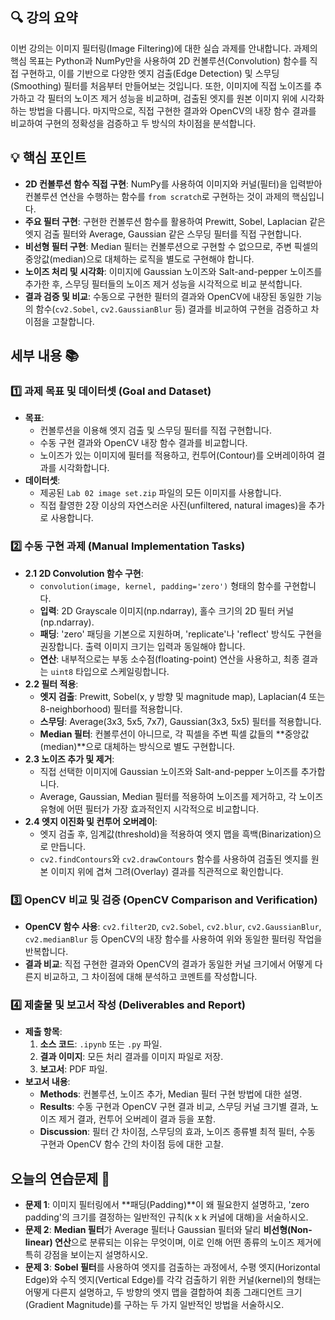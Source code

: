 ## 🔍 강의 요약
이번 강의는 이미지 필터링(Image Filtering)에 대한 실습 과제를 안내합니다. 과제의 핵심 목표는 Python과 NumPy만을 사용하여 2D 컨볼루션(Convolution) 함수를 직접 구현하고, 이를 기반으로 다양한 엣지 검출(Edge Detection) 및 스무딩(Smoothing) 필터를 처음부터 만들어보는 것입니다. 또한, 이미지에 직접 노이즈를 추가하고 각 필터의 노이즈 제거 성능을 비교하며, 검출된 엣지를 원본 이미지 위에 시각화하는 방법을 다룹니다. 마지막으로, 직접 구현한 결과와 OpenCV의 내장 함수 결과를 비교하여 구현의 정확성을 검증하고 두 방식의 차이점을 분석합니다.

## 💡 핵심 포인트
- **2D 컨볼루션 함수 직접 구현**: NumPy를 사용하여 이미지와 커널(필터)을 입력받아 컨볼루션 연산을 수행하는 함수를 `from scratch`로 구현하는 것이 과제의 핵심입니다.
- **주요 필터 구현**: 구현한 컨볼루션 함수를 활용하여 Prewitt, Sobel, Laplacian 같은 엣지 검출 필터와 Average, Gaussian 같은 스무딩 필터를 직접 구현합니다.
- **비선형 필터 구현**: Median 필터는 컨볼루션으로 구현할 수 없으므로, 주변 픽셀의 중앙값(median)으로 대체하는 로직을 별도로 구현해야 합니다.
- **노이즈 처리 및 시각화**: 이미지에 Gaussian 노이즈와 Salt-and-pepper 노이즈를 추가한 후, 스무딩 필터들의 노이즈 제거 성능을 시각적으로 비교 분석합니다.
- **결과 검증 및 비교**: 수동으로 구현한 필터의 결과와 OpenCV에 내장된 동일한 기능의 함수(`cv2.Sobel`, `cv2.GaussianBlur` 등) 결과를 비교하여 구현을 검증하고 차이점을 고찰합니다.

## 세부 내용 📚
### 1️⃣ 과제 목표 및 데이터셋 (Goal and Dataset)
- **목표**:
    - 컨볼루션을 이용해 엣지 검출 및 스무딩 필터를 직접 구현합니다.
    - 수동 구현 결과와 OpenCV 내장 함수 결과를 비교합니다.
    - 노이즈가 있는 이미지에 필터를 적용하고, 컨투어(Contour)를 오버레이하여 결과를 시각화합니다.
- **데이터셋**:
    - 제공된 `Lab 02 image set.zip` 파일의 모든 이미지를 사용합니다.
    - 직접 촬영한 2장 이상의 자연스러운 사진(unfiltered, natural images)을 추가로 사용합니다.

### 2️⃣ 수동 구현 과제 (Manual Implementation Tasks)
- **2.1 2D Convolution 함수 구현**:
    - `convolution(image, kernel, padding='zero')` 형태의 함수를 구현합니다.
    - **입력**: 2D Grayscale 이미지(np.ndarray), 홀수 크기의 2D 필터 커널(np.ndarray).
    - **패딩**: 'zero' 패딩을 기본으로 지원하며, 'replicate'나 'reflect' 방식도 구현을 권장합니다. 출력 이미지 크기는 입력과 동일해야 합니다.
    - **연산**: 내부적으로는 부동 소수점(floating-point) 연산을 사용하고, 최종 결과는 `uint8` 타입으로 스케일링합니다.
- **2.2 필터 적용**:
    - **엣지 검출**: Prewitt, Sobel(x, y 방향 및 magnitude map), Laplacian(4 또는 8-neighborhood) 필터를 적용합니다.
    - **스무딩**: Average(3x3, 5x5, 7x7), Gaussian(3x3, 5x5) 필터를 적용합니다.
    - **Median 필터**: 컨볼루션이 아니므로, 각 픽셀을 주변 픽셀 값들의 **중앙값(median)**으로 대체하는 방식으로 별도 구현합니다.
- **2.3 노이즈 추가 및 제거**:
    - 직접 선택한 이미지에 Gaussian 노이즈와 Salt-and-pepper 노이즈를 추가합니다.
    - Average, Gaussian, Median 필터를 적용하여 노이즈를 제거하고, 각 노이즈 유형에 어떤 필터가 가장 효과적인지 시각적으로 비교합니다.
- **2.4 엣지 이진화 및 컨투어 오버레이**:
    - 엣지 검출 후, 임계값(threshold)을 적용하여 엣지 맵을 흑백(Binarization)으로 만듭니다.
    - `cv2.findContours`와 `cv2.drawContours` 함수를 사용하여 검출된 엣지를 원본 이미지 위에 겹쳐 그려(Overlay) 결과를 직관적으로 확인합니다.

### 3️⃣ OpenCV 비교 및 검증 (OpenCV Comparison and Verification)
- **OpenCV 함수 사용**: `cv2.filter2D`, `cv2.Sobel`, `cv2.blur`, `cv2.GaussianBlur`, `cv2.medianBlur` 등 OpenCV의 내장 함수를 사용하여 위와 동일한 필터링 작업을 반복합니다.
- **결과 비교**: 직접 구현한 결과와 OpenCV의 결과가 동일한 커널 크기에서 어떻게 다른지 비교하고, 그 차이점에 대해 분석하고 코멘트를 작성합니다.

### 4️⃣ 제출물 및 보고서 작성 (Deliverables and Report)
- **제출 항목**:
    1.  **소스 코드**: `.ipynb` 또는 `.py` 파일.
    2.  **결과 이미지**: 모든 처리 결과를 이미지 파일로 저장.
    3.  **보고서**: PDF 파일.
- **보고서 내용**:
    - **Methods**: 컨볼루션, 노이즈 추가, Median 필터 구현 방법에 대한 설명.
    - **Results**: 수동 구현과 OpenCV 구현 결과 비교, 스무딩 커널 크기별 결과, 노이즈 제거 결과, 컨투어 오버레이 결과 등을 포함.
    - **Discussion**: 필터 간 차이점, 스무딩의 효과, 노이즈 종류별 최적 필터, 수동 구현과 OpenCV 함수 간의 차이점 등에 대한 고찰.

## 오늘의 연습문제 📝
- **문제 1**: 이미지 필터링에서 **패딩(Padding)**이 왜 필요한지 설명하고, 'zero padding'의 크기를 결정하는 일반적인 규칙(k x k 커널에 대해)을 서술하시오.
- **문제 2**: **Median 필터**가 Average 필터나 Gaussian 필터와 달리 **비선형(Non-linear) 연산**으로 분류되는 이유는 무엇이며, 이로 인해 어떤 종류의 노이즈 제거에 특히 강점을 보이는지 설명하시오.
- **문제 3**: **Sobel 필터**를 사용하여 엣지를 검출하는 과정에서, 수평 엣지(Horizontal Edge)와 수직 엣지(Vertical Edge)를 각각 검출하기 위한 커널(kernel)의 형태는 어떻게 다른지 설명하고, 두 방향의 엣지 맵을 결합하여 최종 그래디언트 크기(Gradient Magnitude)를 구하는 두 가지 일반적인 방법을 서술하시오.
